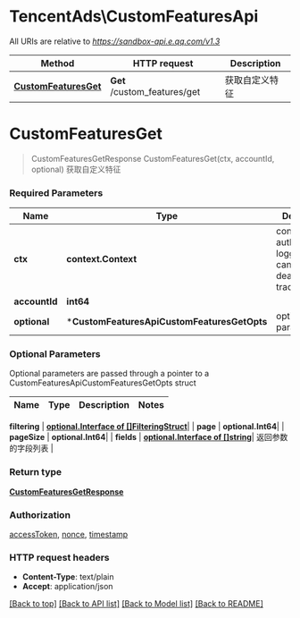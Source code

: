 # TencentAds\CustomFeaturesApi

All URIs are relative to *https://sandbox-api.e.qq.com/v1.3*

Method | HTTP request | Description
------------- | ------------- | -------------
[**CustomFeaturesGet**](CustomFeaturesApi.md#CustomFeaturesGet) | **Get** /custom_features/get | 获取自定义特征


# **CustomFeaturesGet**
> CustomFeaturesGetResponse CustomFeaturesGet(ctx, accountId, optional)
获取自定义特征

### Required Parameters

Name | Type | Description  | Notes
------------- | ------------- | ------------- | -------------
 **ctx** | **context.Context** | context for authentication, logging, cancellation, deadlines, tracing, etc.
  **accountId** | **int64**|  | 
 **optional** | ***CustomFeaturesApiCustomFeaturesGetOpts** | optional parameters | nil if no parameters

### Optional Parameters
Optional parameters are passed through a pointer to a CustomFeaturesApiCustomFeaturesGetOpts struct

Name | Type | Description  | Notes
------------- | ------------- | ------------- | -------------

 **filtering** | [**optional.Interface of []FilteringStruct**](FilteringStruct.md)|  | 
 **page** | **optional.Int64**|  | 
 **pageSize** | **optional.Int64**|  | 
 **fields** | [**optional.Interface of []string**](string.md)| 返回参数的字段列表 | 

### Return type

[**CustomFeaturesGetResponse**](CustomFeaturesGetResponse.md)

### Authorization

[accessToken](../README.md#accessToken), [nonce](../README.md#nonce), [timestamp](../README.md#timestamp)

### HTTP request headers

 - **Content-Type**: text/plain
 - **Accept**: application/json

[[Back to top]](#) [[Back to API list]](../README.md#documentation-for-api-endpoints) [[Back to Model list]](../README.md#documentation-for-models) [[Back to README]](../README.md)


